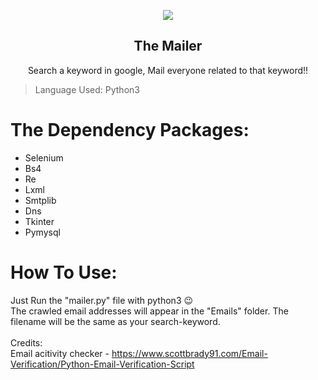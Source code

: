<p align="center">
  <img src="https://github.com/AkibSadmanee/mailer/blob/master/Fig/logo.png">
  <br>
  <h2 align="center">The Mailer</h2>
</p>

<p align="center">
  Search a keyword in google, Mail everyone related to that keyword!! 
</p>

> Language Used: Python3 <br>

# The Dependency Packages:
* Selenium
* Bs4
* Re
* Lxml
* Smtplib
* Dns
* Tkinter
* Pymysql

# How To Use:
Just Run the "mailer.py" file with python3 :wink:
<br>
The crawled email addresses will appear in the "Emails" folder. The filename will be the same as your search-keyword.
<br>
<br>
Credits:<br>
Email acitivity checker - https://www.scottbrady91.com/Email-Verification/Python-Email-Verification-Script


